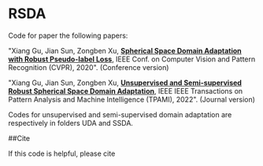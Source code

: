 # RSDA
Code for paper the following papers:

"Xiang Gu, Jian Sun, Zongben Xu, **[Spherical Space Domain Adaptation with Robust Pseudo-label Loss](https://openaccess.thecvf.com/content_CVPR_2020/html/Gu_Spherical_Space_Domain_Adaptation_With_Robust_Pseudo-Label_Loss_CVPR_2020_paper.html)**, IEEE Conf. on Computer Vision and Pattern Recognition (CVPR), 2020". (Conference version)

"Xiang Gu, Jian Sun, Zongben Xu, **[Unsupervised and Semi-supervised Robust Spherical Space Domain Adaptation](https://ieeexplore.ieee.org/stamp/stamp.jsp?tp=&arnumber=9733209)**, IEEE IEEE Transactions on Pattern Analysis and Machine Intelligence (TPAMI), 2022". (Journal version)

Codes for unsupervised and semi-supervised domain adaptation are respectively in folders UDA and SSDA.

##Cite

If this code is helpful, please cite 
